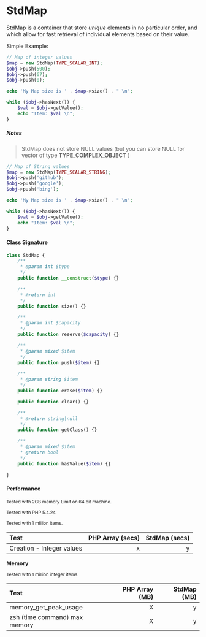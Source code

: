 # StdMap

StdMap is a container that store *unique* elements in no particular order,
and which allow for fast retrieval of individual elements based on their value.

Simple Example:

```php
// Map of integer values
$map = new StdMap(TYPE_SCALAR_INT);
$obj->push(500);
$obj->push(67);
$obj->push(0);

echo 'My Map size is ' . $map->size() . " \n";

while ($obj->hasNext()) {
    $val = $obj->getValue();
    echo "Item: $val \n";
}
```

##### Notes
> StdMap does not store NULL values  (but you can store NULL for vector of type **TYPE_COMPLEX_OBJECT** )

```php
// Map of String values
$map = new StdMap(TYPE_SCALAR_STRING);
$obj->push('github');
$obj->push('google');
$obj->push('bing');

echo 'My Map size is ' . $map->size() . " \n";

while ($obj->hasNext()) {
    $val = $obj->getValue();
    echo "Item: $val \n";
}
```

#### Class Signature

```php
class StdMap {
    /**
     * @param int $type
     */
    public function __construct($type) {}

    /**
     * @return int
     */
    public function size() {}

    /**
     * @param int $capacity
     */
    public function reserve($capacity) {}

    /**
     * @param mixed $item
     */
    public function push($item) {}

    /**
     * @param string $item
     */
    public function erase($item) {}

    public function clear() {}

    /**
     * @return string|null
     */
    public function getClass() {}

    /**
     * @param mixed $item
     * @return bool
     */
    public function hasValue($item) {}

}
```

#### Performance

<sub>Tested with 2GB memory Limit on 64 bit machine.</sub>

<sub>Tested with PHP 5.4.24</sub>

<sub>Tested with 1 million items.</sub>


| Test   | PHP Array (secs) | StdMap (secs) |
| :----- | ---------------: | ---------------: |
| Creation - Integer values | x | y |



**Memory**

<sub>Tested with 1 million integer items.</sub>

| Test   | PHP Array (MB) | StdMap (MB) |
| :----- | ---------------: | ---------------: |
| memory_get_peak_usage | X | y |
| zsh (time command) max memory | X | y  |
